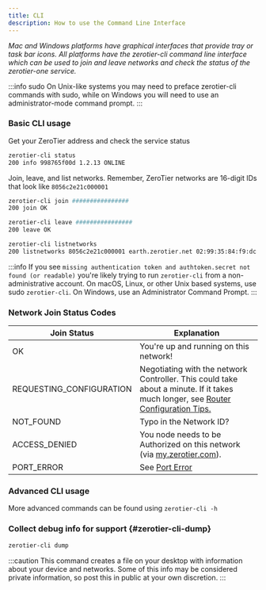 ```yaml
---
title: CLI
description: How to use the Command Line Interface
---
```


*Mac and Windows platforms have graphical interfaces that provide tray or task bar icons. All platforms have the zerotier-cli command line interface which can be used to join and leave networks and check the status of the zerotier-one service.*

:::info sudo
On Unix-like systems you may need to preface zerotier-cli commands with sudo, while on Windows you will need to use an administrator-mode command prompt.
:::

### Basic CLI usage

Get your ZeroTier address and check the service status

```sh
zerotier-cli status
200 info 998765f00d 1.2.13 ONLINE
```

Join, leave, and list networks. Remember, ZeroTier networks are 16-digit IDs that look like
`8056c2e21c000001`

```sh
zerotier-cli join ################
200 join OK
```

```sh
zerotier-cli leave ################
200 leave OK
```

```sh
zerotier-cli listnetworks
200 listnetworks 8056c2e21c000001 earth.zerotier.net 02:99:35:84:f9:dc OK PUBLIC 29.152.27.109/7
```

:::info
If you see `missing authentication token and authtoken.secret not found (or readable)` you're likely trying to run `zerotier-cli` from a non-administrative account. On macOS, Linux, or other Unix based systems, use sudo `zerotier-cli`. On Windows, use an Administrator Command Prompt.
:::

### Network Join Status Codes

| Join Status       | Explanation |
| ------------------------- | ------- |
| OK                        | You're up and running on this network!    |
| REQUESTING_CONFIGURATION  | Negotiating with the network Controller. This could take about a minute. If it takes much longer, see [Router Configuration Tips.](routertips)     |
| NOT_FOUND                 | Typo in the Network ID?   |
| ACCESS_DENIED             | You node needs to be Authorized on this network (via [my.zerotier.com](https://my.zerotier.com)).   |
| PORT_ERROR                | See [Port Error](troubleshooting#porterror)    |

### Advanced CLI usage

More advanced commands can be found using `zerotier-cli -h`

### Collect debug info for support {#zerotier-cli-dump}

```sh
zerotier-cli dump
```

:::caution
This command creates a file on your desktop with information about your device and networks. Some of this info may be considered private information, so post this in public at your own discretion.
:::
